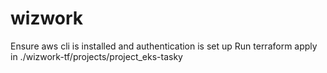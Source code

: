 # wizwork


Ensure aws cli is installed and authentication is set up
Run terraform apply in ./wizwork-tf/projects/project_eks-tasky

